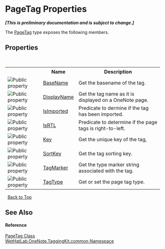 # PageTag Properties
 _**\[This is preliminary documentation and is subject to change.\]**_

The <a href="81c6e496-d51e-9c76-3ed6-ab5e11c9381c">PageTag</a> type exposes the following members.


## Properties
&nbsp;<table><tr><th></th><th>Name</th><th>Description</th></tr><tr><td>![Public property](media/pubproperty.gif "Public property")</td><td><a href="8379664c-3ebb-1656-e5b6-112e97e3882c">BaseName</a></td><td>
Get the basename of the tag.</td></tr><tr><td>![Public property](media/pubproperty.gif "Public property")</td><td><a href="518ed921-93dd-5785-3e91-fb5d107726e4">DisplayName</a></td><td>
Get the tag name as it is displayed on a OneNote page.</td></tr><tr><td>![Public property](media/pubproperty.gif "Public property")</td><td><a href="96d33b36-6922-f033-2ccc-3efedb2b8811">IsImported</a></td><td>
Predicate to dermine if the tag has been imported.</td></tr><tr><td>![Public property](media/pubproperty.gif "Public property")</td><td><a href="a7f7e0f0-cd09-fc72-76bd-bec6cf7ecbf7">IsRTL</a></td><td>
Predicate to determine if the page tags is right-to-left.</td></tr><tr><td>![Public property](media/pubproperty.gif "Public property")</td><td><a href="1b2a32cd-ac09-2372-bfa6-bd99f3797f0b">Key</a></td><td>
Get the unique key of the tag,</td></tr><tr><td>![Public property](media/pubproperty.gif "Public property")</td><td><a href="f1cb2fc9-c86b-c0a3-a23d-73dc9cdd3abd">SortKey</a></td><td>
Get the tag sorting key.</td></tr><tr><td>![Public property](media/pubproperty.gif "Public property")</td><td><a href="7be5f8e9-3a3a-155e-6399-5d2339a58913">TagMarker</a></td><td>
Get the type marker string associated with the tag.</td></tr><tr><td>![Public property](media/pubproperty.gif "Public property")</td><td><a href="a2eb9c8f-4c7c-ef57-c360-c43b4c27c5b6">TagType</a></td><td>
Get or set the page tag type.</td></tr></table>&nbsp;
<a href="#pagetag-properties">Back to Top</a>

## See Also


#### Reference
<a href="81c6e496-d51e-9c76-3ed6-ab5e11c9381c">PageTag Class</a><br /><a href="bcdbab9c-63d1-48a4-6937-af53fb8d9a55">WetHatLab.OneNote.TaggingKit.common Namespace</a><br />